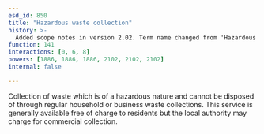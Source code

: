 ```yaml
---
esd_id: 850
title: "Hazardous waste collection"
history: >-
  Added scope notes in version 2.02. Term name changed from 'Hazardous waste collection' to 'Refuse - hazardous waste - collection' in version 3.00. Name changed to 'Hazardous waste collection' in version 4.00.
function: 141
interactions: [0, 6, 8]
powers: [1886, 1886, 1886, 2102, 2102, 2102]
internal: false

---
```


Collection of waste which is of a hazardous nature and cannot be disposed of through regular household or business waste collections.  This service is generally available free of charge to residents but the local authority may charge for commercial collection.

